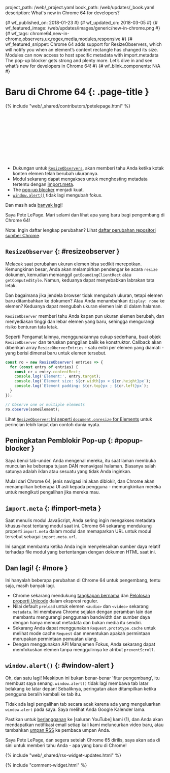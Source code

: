 project_path: /web/_project.yaml
book_path: /web/updates/_book.yaml
description: What's new in Chrome 64 for developers?
<span lang="id-x-mtfrom-en">

{# wf_published_on: 2018-01-23 #}
{# wf_updated_on: 2018-03-05 #}
{# wf_featured_image: /web/updates/images/generic/new-in-chrome.png #}
{# wf_tags: chrome64,new-in-chrome,observers,ux,regex,media,modules,responsive #}
{# wf_featured_snippet: Chrome 64 adds support for ResizeObservers, which will notify you when an element’s content rectangle has changed its size. Modules can now access to host specific metadata with import.metadata The pop-up blocker gets strong and plenty more. Let’s dive in and see what’s new for developers in Chrome 64! #}
{# wf_blink_components: N/A #}

# Baru di Chrome 64 {: .page-title }

{% include "web/_shared/contributors/petelepage.html" %}

<div class="clearfix"></div>

<div class="video-wrapper">   <iframe class="devsite-embedded-youtube-video" data-video-id="y5sb-icqOyg"
          data-autohide="1" data-showinfo="0" frameborder="0" allowfullscreen>
  </iframe>
</div>

* Dukungan untuk [`ResizeObservers`](#resizeobserver), akan memberi tahu Anda ketika kotak konten elemen telah berubah ukurannya.
* Modul sekarang dapat mengakses untuk menghosting metadata tertentu dengan [import.meta](#import-meta).
* The [pop-up blocker](#popup-blocker) menjadi kuat.
* [`window.alert()`](#window-alert) tidak lagi mengubah fokus.

Dan masih ada [banyak lagi](#more)!

Saya Pete LePage. Mari selami dan lihat apa yang baru bagi pengembang di Chrome 64!

<div class="clearfix"></div>

Note: Ingin daftar lengkap perubahan? Lihat [daftar perubahan repositori sumber Chrome](https://chromium.googlesource.com/chromium/src/+log/63.0.3239.84..64.0.3282.140).

## `ResizeObserver` {: #resizeobserver }

Melacak saat perubahan ukuran elemen bisa sedikit merepotkan. Kemungkinan besar, Anda akan melampirkan pendengar ke acara `resize` dokumen, kemudian memanggil `getBoundingClientRect` atau `getComputedStyle`. Namun, keduanya dapat menyebabkan labrakan tata letak.

Dan bagaimana jika jendela browser tidak mengubah ukuran, tetapi elemen baru ditambahkan ke dokumen? Atau Anda menambahkan `display: none` ke elemen? Keduanya dapat mengubah ukuran elemen lain di dalam halaman.

`ResizeObserver` memberi tahu Anda kapan pun ukuran elemen berubah, dan menyediakan tinggi dan lebar elemen yang baru, sehingga mengurangi risiko benturan tata letak.

Seperti Pengamat lainnya, menggunakannya cukup sederhana, buat objek `ResizeObserver` dan teruskan panggilan balik ke konstruktor. Callback akan diberikan array `ResizeOberverEntries` - satu entri per elemen yang diamati - yang berisi dimensi baru untuk elemen tersebut.

```js
const ro = new ResizeObserver( entries => {
  for (const entry of entries) {
    const cr = entry.contentRect;
    console.log('Element:', entry.target);
    console.log(`Element size: ${cr.width}px × ${cr.height}px`);
    console.log(`Element padding: ${cr.top}px ; ${cr.left}px`);
  }
});

// Observe one or multiple elements
ro.observe(someElement);
```

Lihat [`ResizeObserver`: Ini seperti `document.onresize` for Elements](/web/updates/2016/10/resizeobserver) untuk perincian lebih lanjut dan contoh dunia nyata.


## Peningkatan Pemblokir Pop-up {: #popup-blocker }

Saya benci tab-under. Anda mengenal mereka, itu saat laman membuka munculan ke beberapa tujuan DAN menavigasi halaman. Biasanya salah satunya adalah iklan atau sesuatu yang tidak Anda inginkan.

Mulai dari Chrome 64, jenis navigasi ini akan diblokir, dan Chrome akan menampilkan beberapa UI asli kepada pengguna - memungkinkan mereka untuk mengikuti pengalihan jika mereka mau.


## `import.meta` {: #import-meta }

Saat menulis modul JavaScript, Anda sering ingin mengakses metadata khusus-host tentang modul saat ini. Chrome 64 sekarang mendukung properti `import.meta` dalam modul dan memaparkan URL untuk modul tersebut sebagai `import.meta.url`.

Ini sangat membantu ketika Anda ingin menyelesaikan sumber daya relatif terhadap file modul yang bertentangan dengan dokumen HTML saat ini.


## Dan lagi! {: #more }

Ini hanyalah beberapa perubahan di Chrome 64 untuk pengembang, tentu saja, masih banyak lagi.

* Chrome sekarang mendukung [tangkapan bernama](/web/updates/2017/07/upcoming-regexp-features#named_captures) dan [Pelolosan properti Unicode](/web/updates/2017/07/upcoming-regexp-features#unicode_property_escapes) dalam ekspresi reguler.
* Nilai default `preload` untuk elemen `<audio>` dan `<video>` sekarang `metadata`. Ini membawa Chrome sejalan dengan peramban lain dan membantu mengurangi penggunaan bandwidth dan sumber daya dengan hanya memuat metadata dan bukan media itu sendiri.
* Sekarang Anda dapat menggunakan `Request.prototype.cache` untuk melihat mode cache `Request` dan menentukan apakah permintaan merupakan permintaan pemuatan ulang.
* Dengan menggunakan API Manajemen Fokus, Anda sekarang dapat memfokuskan elemen tanpa menggulirnya ke atribut `preventScroll`.

## `window.alert()` {: #window-alert }

Oh, dan satu lagi! Meskipun ini bukan benar-benar 'fitur pengembang', itu membuat saya senang. `window.alert()` tidak lagi membawa tab latar belakang ke latar depan! Sebaliknya, peringatan akan ditampilkan ketika pengguna beralih kembali ke tab itu.

Tidak ada lagi pengalihan tab secara acak karena ada yang mengeluarkan `window.alert` pada saya. Saya melihat Anda Google Kalender lama.


Pastikan untuk [berlangganan](https://goo.gl/6FP1a5) ke [saluran YouTube] kami (1), dan Anda akan mendapatkan notifikasi email setiap kali kami meluncurkan video baru, atau tambahkan [umpan RSS](https://www.youtube.com/user/ChromeDevelopers/) ke pembaca umpan Anda.


Saya Pete LePage, dan segera setelah Chrome 65 dirilis, saya akan ada di sini untuk memberi tahu Anda - apa yang baru di Chrome!

{% include "web/_shared/rss-widget-updates.html" %}

{% include "comment-widget.html" %}

</span>